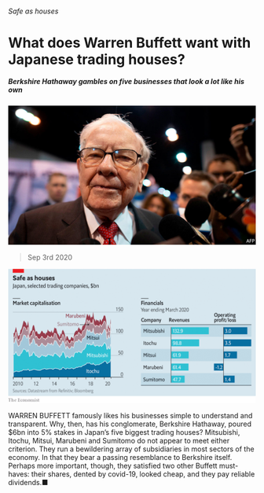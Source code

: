###### Safe as houses

# What does Warren Buffett want with Japanese trading houses? 

##### Berkshire Hathaway gambles on five businesses that look a lot like his own 

![image](images/20200905_WBP504.jpg) 

> Sep 3rd 2020 


![image](images/20200905_WBC409.png) 


WARREN BUFFETT famously likes his businesses simple to understand and transparent. Why, then, has his conglomerate, Berkshire Hathaway, poured $6bn into 5% stakes in Japan’s five biggest trading houses? Mitsubishi, Itochu, Mitsui, Marubeni and Sumitomo do not appear to meet either criterion. They run a bewildering array of subsidiaries in most sectors of the economy. In that they bear a passing resemblance to Berkshire itself. Perhaps more important, though, they satisfied two other Buffett must-haves: their shares, dented by covid-19, looked cheap, and they pay reliable dividends.■

